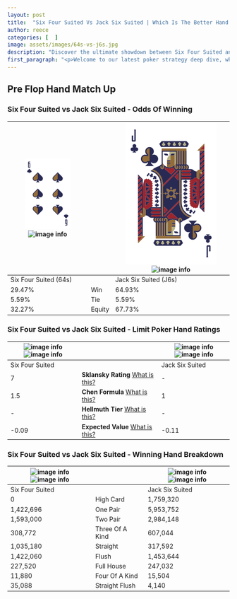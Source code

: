 ```yaml
---
layout: post
title:  "Six Four Suited Vs Jack Six Suited | Which Is The Better Hand In Poker? A Complete Guide"
author: reece
categories: [  ]
image: assets/images/64s-vs-j6s.jpg
description: "Discover the ultimate showdown between Six Four Suited and Jack Six Suited in poker! Uncover the odds, strategies, and scenarios where one hand triumphs over the other. Get ready to up your poker game with this thrilling analysis."
first_paragraph: "<p>Welcome to our latest poker strategy deep dive, where we're pitting two distinct hands against each other in a high-stakes showdown: Six Four Suited vs Jack Six Suited.</p><p>In the dynamic world of poker, every decision counts, and knowing which hand holds the upper hand is key to your success at the table.</p><p>In this article, we'll dissect these two hands, explore the scenarios where one dominates the other, and equip you with the knowledge to make strategic choices that can tip the odds in your favor.</p><p>Get ready to unravel the intriguing dynamics of these poker hands and elevate your game to new heights.</p>"
---
```




[comment]: # (sp0)

## Pre Flop Hand Match Up

<div class="table hand-ratings" markdown="1"> 



### Six Four Suited vs Jack Six Suited - Odds Of Winning


    
| ![image info](assets/images/hand1/6.png) ![image info](assets/images/hand1/4s.png) |  | ![image info](assets/images/hand2/J.png) ![image info](assets/images/hand2/6s.png) |
| -------- | -------- | -------- |
| Six Four Suited (64s) |  | Jack Six Suited (J6s) |
| 29.47% | Win | 64.93% |
| 5.59% | Tie | 5.59% |
| 32.27% | Equity | 67.73% |




[comment]: # (sp1)



### Six Four Suited vs Jack Six Suited - Limit Poker Hand Ratings


    
| ![image info](https://www.riverpairs.com/assets/images/hand1/6.png) ![image info](https://www.riverpairs.com/assets/images/hand1/4s.png) |  | ![image info](https://www.riverpairs.com/assets/images/hand2/J.png) ![image info](https://www.riverpairs.com/assets/images/hand2/6s.png) |
| -------- | -------- | -------- |
| Six Four Suited |  | Jack Six Suited |
| 7 | **Sklansky Rating** [What is this?](/sklansky-rating-explained) | - |
| 1.5 | **Chen Formula** [What is this?](/chen-formula-explained) | 1 |
| - | **Hellmuth Tier** [What is this?](/Hellmuth-tier-explained) | - |
| -0.09 | **Expected Value** [What is this?](/expected-value-explained) | -0.11 |




[comment]: # (sp2)



### Six Four Suited vs Jack Six Suited - Winning Hand Breakdown


    
| ![image info](https://www.riverpairs.com/assets/images/hand1/6.png) ![image info](https://www.riverpairs.com/assets/images/hand1/4s.png) |  | ![image info](https://www.riverpairs.com/assets/images/hand2/J.png) ![image info](https://www.riverpairs.com/assets/images/hand2/6s.png) |
| -------- | -------- | -------- |
| Six Four Suited |  | Jack Six Suited |
| 0 | High Card | 1,759,320 |
| 1,422,696 | One Pair | 5,953,752 |
| 1,593,000 | Two Pair | 2,984,148 |
| 308,772 | Three Of A Kind | 607,044 |
| 1,035,180 | Straight | 317,592 |
| 1,422,060 | Flush | 1,453,644 |
| 227,520 | Full House | 247,032 |
| 11,880 | Four Of A Kind | 15,504 |
| 35,088 | Straight Flush | 4,140 |




[comment]: # (sp3)



</div>

[comment]: # (sp4)



[comment]: # (sp5)

